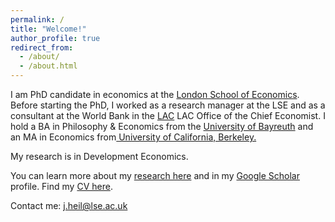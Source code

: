 ```yaml
---
permalink: /
title: "Welcome!"
author_profile: true
redirect_from: 
  - /about/
  - /about.html
---
```


I am PhD candidate in economics at the <a href="https://www.lse.ac.uk/economics/people/research-students/anton-heil/"> London School of Economics</a>. Before starting the PhD, I worked as a research manager at the LSE and as a consultant at the World Bank in the <a href="https://www.worldbank.org/en/region/lac">LAC</a> LAC Office of the Chief Economist. I hold a BA in Philosophy & Economics from the <a href="https://www.uni-bayreuth.de/en/bachelor/economics">University of Bayreuth</a> and an MA in Economics from<a href="https://econ.berkeley.edu/"> University of California, Berkeley.</a>  


My research is in Development Economics.

You can learn more about my <a href="https://ajheil.github.io/publications/">research here</a> and in my <a href="https://scholar.google.com/citations?user=XTGAa9wAAAAJ&hl=en">Google Scholar</a> profile. Find my <a href="https://ajheil.github.io/publications/cv.pdf">CV here</a>.

Contact me: <a href="mailto:j.heil@lse.ac.uk">j.heil@lse.ac.uk</a>
<br>
